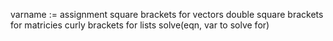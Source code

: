 varname := assignment
square brackets for vectors
double square brackets for matricies
curly brackets for lists
solve(eqn, var to solve for)